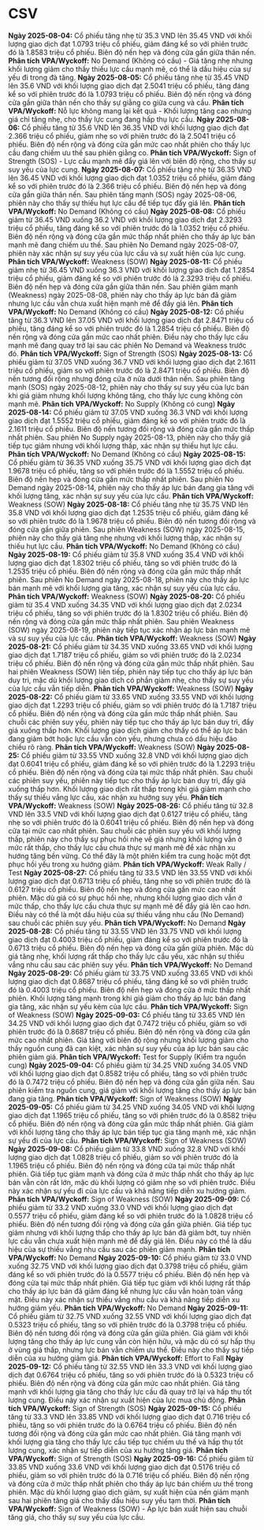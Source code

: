 # CSV

**Ngày 2025-08-04:** Cổ phiếu tăng nhẹ từ 35.3 VND lên 35.45 VND với khối lượng giao dịch đạt 1.0793 triệu cổ phiếu, giảm đáng kể so với phiên trước đó là 1.8583 triệu cổ phiếu. Biên độ nến hẹp và đóng cửa gần giữa thân nến. **Phân tích VPA/Wyckoff:** No Demand (Không có cầu) - Giá tăng nhẹ nhưng khối lượng giảm cho thấy thiếu lực cầu mạnh mẽ, có thể là dấu hiệu của sự yếu đi trong đà tăng.
**Ngày 2025-08-05:** Cổ phiếu tăng nhẹ từ 35.45 VND lên 35.6 VND với khối lượng giao dịch đạt 2.5041 triệu cổ phiếu, tăng đáng kể so với phiên trước đó là 1.0793 triệu cổ phiếu. Biên độ nến rộng và đóng cửa gần giữa thân nến cho thấy sự giằng co giữa cung và cầu. **Phân tích VPA/Wyckoff:** Nỗ lực không mang lại kết quả - Khối lượng tăng cao nhưng giá chỉ tăng nhẹ, cho thấy lực cung đang hấp thụ lực cầu.
**Ngày 2025-08-06:** Cổ phiếu tăng từ 35.6 VND lên 36.35 VND với khối lượng giao dịch đạt 2.366 triệu cổ phiếu, giảm nhẹ so với phiên trước đó là 2.5041 triệu cổ phiếu. Biên độ nến rộng và đóng cửa gần mức cao nhất phiên cho thấy lực cầu đang chiếm ưu thế sau phiên giằng co. **Phân tích VPA/Wyckoff:** Sign of Strength (SOS) - Lực cầu mạnh mẽ đẩy giá lên với biên độ rộng, cho thấy sự suy yếu của lực cung.
**Ngày 2025-08-07:** Cổ phiếu tăng nhẹ từ 36.35 VND lên 36.45 VND với khối lượng giao dịch đạt 1.0352 triệu cổ phiếu, giảm đáng kể so với phiên trước đó là 2.366 triệu cổ phiếu. Biên độ nến hẹp và đóng cửa gần giữa thân nến. Sau phiên tăng mạnh (SOS) ngày 2025-08-06, phiên này cho thấy sự thiếu hụt lực cầu để tiếp tục đẩy giá lên. **Phân tích VPA/Wyckoff:** No Demand (Không có cầu)
**Ngày 2025-08-08:** Cổ phiếu giảm từ 36.45 VND xuống 36.2 VND với khối lượng giao dịch đạt 2.3293 triệu cổ phiếu, tăng đáng kể so với phiên trước đó là 1.0352 triệu cổ phiếu. Biên độ nến rộng và đóng cửa gần mức thấp nhất phiên cho thấy áp lực bán mạnh mẽ đang chiếm ưu thế. Sau phiên No Demand ngày 2025-08-07, phiên này xác nhận sự suy yếu của lực cầu và sự xuất hiện của lực cung. **Phân tích VPA/Wyckoff:** Weakness (SOW)
**Ngày 2025-08-11:** Cổ phiếu giảm nhẹ từ 36.45 VND xuống 36.3 VND với khối lượng giao dịch đạt 1.2854 triệu cổ phiếu, giảm đáng kể so với phiên trước đó là 2.3293 triệu cổ phiếu. Biên độ nến hẹp và đóng cửa gần giữa thân nến. Sau phiên giảm mạnh (Weakness) ngày 2025-08-08, phiên này cho thấy áp lực bán đã giảm nhưng lực cầu vẫn chưa xuất hiện mạnh mẽ để đẩy giá lên. **Phân tích VPA/Wyckoff:** No Demand (Không có cầu)
**Ngày 2025-08-12:** Cổ phiếu tăng từ 36.3 VND lên 37.05 VND với khối lượng giao dịch đạt 2.8471 triệu cổ phiếu, tăng đáng kể so với phiên trước đó là 1.2854 triệu cổ phiếu. Biên độ nến rộng và đóng cửa gần mức cao nhất phiên. Điều này cho thấy lực cầu mạnh mẽ đang quay trở lại sau các phiên No Demand và Weakness trước đó. **Phân tích VPA/Wyckoff:** Sign of Strength (SOS)
**Ngày 2025-08-13:** Cổ phiếu giảm từ 37.05 VND xuống 36.7 VND với khối lượng giao dịch đạt 2.1611 triệu cổ phiếu, giảm so với phiên trước đó là 2.8471 triệu cổ phiếu. Biên độ nến tương đối rộng nhưng đóng cửa ở nửa dưới thân nến. Sau phiên tăng mạnh (SOS) ngày 2025-08-12, phiên này cho thấy sự suy yếu của lực bán khi giá giảm nhưng khối lượng không tăng, cho thấy lực cung không còn mạnh mẽ. **Phân tích VPA/Wyckoff:** No Supply (Không có cung)
**Ngày 2025-08-14:** Cổ phiếu giảm từ 37.05 VND xuống 36.3 VND với khối lượng giao dịch đạt 1.5552 triệu cổ phiếu, giảm đáng kể so với phiên trước đó là 2.1611 triệu cổ phiếu. Biên độ nến tương đối rộng và đóng cửa gần mức thấp nhất phiên. Sau phiên No Supply ngày 2025-08-13, phiên này cho thấy giá tiếp tục giảm nhưng với khối lượng thấp, xác nhận sự thiếu hụt lực cầu. **Phân tích VPA/Wyckoff:** No Demand (Không có cầu)
**Ngày 2025-08-15:** Cổ phiếu giảm từ 36.35 VND xuống 35.75 VND với khối lượng giao dịch đạt 1.9678 triệu cổ phiếu, tăng so với phiên trước đó là 1.5552 triệu cổ phiếu. Biên độ nến hẹp và đóng cửa gần mức thấp nhất phiên. Sau phiên No Demand ngày 2025-08-14, phiên này cho thấy áp lực bán đang gia tăng với khối lượng tăng, xác nhận sự suy yếu của lực cầu. **Phân tích VPA/Wyckoff:** Weakness (SOW)
**Ngày 2025-08-18:** Cổ phiếu tăng nhẹ từ 35.75 VND lên 35.8 VND với khối lượng giao dịch đạt 1.2535 triệu cổ phiếu, giảm đáng kể so với phiên trước đó là 1.9678 triệu cổ phiếu. Biên độ nến tương đối rộng và đóng cửa gần giữa phiên. Sau phiên Weakness (SOW) ngày 2025-08-15, phiên này cho thấy giá tăng nhẹ nhưng với khối lượng thấp, xác nhận sự thiếu hụt lực cầu. **Phân tích VPA/Wyckoff:** No Demand (Không có cầu)
**Ngày 2025-08-19:** Cổ phiếu giảm từ 35.8 VND xuống 35.4 VND với khối lượng giao dịch đạt 1.8302 triệu cổ phiếu, tăng so với phiên trước đó là 1.2535 triệu cổ phiếu. Biên độ nến rộng và đóng cửa gần mức thấp nhất phiên. Sau phiên No Demand ngày 2025-08-18, phiên này cho thấy áp lực bán mạnh mẽ với khối lượng gia tăng, xác nhận sự suy yếu của lực cầu. **Phân tích VPA/Wyckoff:** Weakness (SOW)
**Ngày 2025-08-20:** Cổ phiếu giảm từ 35.4 VND xuống 34.35 VND với khối lượng giao dịch đạt 2.0234 triệu cổ phiếu, tăng so với phiên trước đó là 1.8302 triệu cổ phiếu. Biên độ nến rộng và đóng cửa gần mức thấp nhất phiên. Sau phiên Weakness (SOW) ngày 2025-08-19, phiên này tiếp tục xác nhận áp lực bán mạnh mẽ và sự suy yếu của lực cầu. **Phân tích VPA/Wyckoff:** Weakness (SOW)
**Ngày 2025-08-21:** Cổ phiếu giảm từ 34.35 VND xuống 33.65 VND với khối lượng giao dịch đạt 1.7187 triệu cổ phiếu, giảm so với phiên trước đó là 2.0234 triệu cổ phiếu. Biên độ nến rộng và đóng cửa gần mức thấp nhất phiên. Sau hai phiên Weakness (SOW) liên tiếp, phiên này tiếp tục cho thấy áp lực bán duy trì, mặc dù khối lượng giao dịch có phần giảm nhẹ, cho thấy sự suy yếu của lực cầu vẫn tiếp diễn. **Phân tích VPA/Wyckoff:** Weakness (SOW)
**Ngày 2025-08-22:** Cổ phiếu giảm từ 33.65 VND xuống 33.55 VND với khối lượng giao dịch đạt 1.2293 triệu cổ phiếu, giảm so với phiên trước đó là 1.7187 triệu cổ phiếu. Biên độ nến rộng và đóng cửa gần mức thấp nhất phiên. Sau chuỗi các phiên suy yếu, phiên này tiếp tục cho thấy áp lực bán duy trì, đẩy giá xuống thấp hơn. Khối lượng giao dịch giảm cho thấy có thể áp lực bán đang giảm bớt hoặc lực cầu vẫn còn yếu, nhưng chưa có dấu hiệu đảo chiều rõ ràng. **Phân tích VPA/Wyckoff:** Weakness (SOW)
**Ngày 2025-08-25:** Cổ phiếu giảm từ 33.55 VND xuống 32.8 VND với khối lượng giao dịch đạt 0.6041 triệu cổ phiếu, giảm đáng kể so với phiên trước đó là 1.2293 triệu cổ phiếu. Biên độ nến rộng và đóng cửa tại mức thấp nhất phiên. Sau chuỗi các phiên suy yếu, phiên này tiếp tục cho thấy áp lực bán duy trì, đẩy giá xuống thấp hơn. Khối lượng giao dịch rất thấp trong khi giá giảm mạnh cho thấy sự thiếu vắng lực cầu, xác nhận xu hướng suy yếu. **Phân tích VPA/Wyckoff:** Weakness (SOW)
**Ngày 2025-08-26:** Cổ phiếu tăng từ 32.8 VND lên 33.5 VND với khối lượng giao dịch đạt 0.6127 triệu cổ phiếu, tăng nhẹ so với phiên trước đó là 0.6041 triệu cổ phiếu. Biên độ nến hẹp và đóng cửa tại mức cao nhất phiên. Sau chuỗi các phiên suy yếu với khối lượng thấp, phiên này cho thấy sự phục hồi nhẹ về giá nhưng khối lượng vẫn ở mức rất thấp, cho thấy lực cầu chưa thực sự mạnh mẽ để xác nhận xu hướng tăng bền vững. Có thể đây là một phiên kiểm tra cung hoặc một đợt phục hồi yếu trong xu hướng giảm. **Phân tích VPA/Wyckoff:** Weak Rally / Test
**Ngày 2025-08-27:** Cổ phiếu tăng từ 33.5 VND lên 33.55 VND với khối lượng giao dịch đạt 0.6713 triệu cổ phiếu, tăng nhẹ so với phiên trước đó là 0.6127 triệu cổ phiếu. Biên độ nến hẹp và đóng cửa gần mức cao nhất phiên. Mặc dù giá có sự phục hồi nhẹ, nhưng khối lượng giao dịch vẫn ở mức thấp, cho thấy lực cầu chưa thực sự mạnh mẽ để đẩy giá lên cao hơn. Điều này có thể là một dấu hiệu của sự thiếu vắng nhu cầu (No Demand) sau chuỗi các phiên suy yếu. **Phân tích VPA/Wyckoff:** No Demand
**Ngày 2025-08-28:** Cổ phiếu tăng từ 33.55 VND lên 33.75 VND với khối lượng giao dịch đạt 0.4003 triệu cổ phiếu, giảm đáng kể so với phiên trước đó là 0.6713 triệu cổ phiếu. Biên độ nến hẹp và đóng cửa gần giữa phiên. Mặc dù giá tăng nhẹ, khối lượng rất thấp cho thấy lực cầu yếu, xác nhận sự thiếu vắng nhu cầu sau các phiên suy yếu. **Phân tích VPA/Wyckoff:** No Demand
**Ngày 2025-08-29:** Cổ phiếu giảm từ 33.75 VND xuống 33.65 VND với khối lượng giao dịch đạt 0.8687 triệu cổ phiếu, tăng đáng kể so với phiên trước đó là 0.4003 triệu cổ phiếu. Biên độ nến hẹp và đóng cửa ở mức thấp nhất phiên. Khối lượng tăng mạnh trong khi giá giảm cho thấy áp lực bán đang gia tăng, xác nhận sự yếu kém của lực cầu. **Phân tích VPA/Wyckoff:** Sign of Weakness (SOW)
**Ngày 2025-09-03:** Cổ phiếu tăng từ 33.65 VND lên 34.25 VND với khối lượng giao dịch đạt 0.7472 triệu cổ phiếu, giảm so với phiên trước đó là 0.8687 triệu cổ phiếu. Biên độ nến rộng và đóng cửa gần mức cao nhất phiên. Giá tăng với biên độ rộng nhưng khối lượng giảm cho thấy nguồn cung đã cạn kiệt, xác nhận sự suy yếu của áp lực bán sau các phiên giảm giá. **Phân tích VPA/Wyckoff:** Test for Supply (Kiểm tra nguồn cung)
**Ngày 2025-09-04:** Cổ phiếu giảm từ 34.25 VND xuống 34.05 VND với khối lượng giao dịch đạt 0.8582 triệu cổ phiếu, tăng so với phiên trước đó là 0.7472 triệu cổ phiếu. Biên độ nến hẹp và đóng cửa gần giữa nến. Sau phiên kiểm tra nguồn cung, giá giảm với khối lượng tăng cho thấy áp lực bán đang gia tăng. **Phân tích VPA/Wyckoff:** Sign of Weakness (SOW)
**Ngày 2025-09-05:** Cổ phiếu giảm từ 34.25 VND xuống 34.05 VND với khối lượng giao dịch đạt 1.1965 triệu cổ phiếu, tăng so với phiên trước đó là 0.8582 triệu cổ phiếu. Biên độ nến rộng và đóng cửa gần mức thấp nhất phiên. Giá giảm với khối lượng tăng cho thấy áp lực bán tiếp tục gia tăng mạnh mẽ, xác nhận sự yếu đi của lực cầu. **Phân tích VPA/Wyckoff:** Sign of Weakness (SOW)
**Ngày 2025-09-08:** Cổ phiếu giảm từ 33.8 VND xuống 32.8 VND với khối lượng giao dịch đạt 1.0828 triệu cổ phiếu, giảm so với phiên trước đó là 1.1965 triệu cổ phiếu. Biên độ nến rộng và đóng cửa tại mức thấp nhất phiên. Giá tiếp tục giảm mạnh và đóng cửa ở mức thấp nhất cho thấy áp lực bán vẫn còn rất lớn, mặc dù khối lượng có giảm nhẹ so với phiên trước. Điều này xác nhận sự yếu đi của lực cầu và khả năng tiếp diễn xu hướng giảm. **Phân tích VPA/Wyckoff:** Sign of Weakness (SOW)
**Ngày 2025-09-09:** Cổ phiếu giảm từ 33.2 VND xuống 33.0 VND với khối lượng giao dịch đạt 0.5577 triệu cổ phiếu, giảm đáng kể so với phiên trước đó là 1.0828 triệu cổ phiếu. Biên độ nến tương đối rộng và đóng cửa gần giữa phiên. Giá tiếp tục giảm nhưng với khối lượng thấp cho thấy áp lực bán đã giảm bớt, tuy nhiên lực cầu vẫn chưa xuất hiện mạnh mẽ để đẩy giá lên. Điều này có thể là dấu hiệu của sự thiếu vắng nhu cầu sau các phiên giảm mạnh. **Phân tích VPA/Wyckoff:** No Demand
**Ngày 2025-09-10:** Cổ phiếu giảm từ 33.0 VND xuống 32.75 VND với khối lượng giao dịch đạt 0.3798 triệu cổ phiếu, giảm đáng kể so với phiên trước đó là 0.5577 triệu cổ phiếu. Biên độ nến hẹp và đóng cửa tại mức thấp nhất phiên. Giá tiếp tục giảm với khối lượng rất thấp cho thấy áp lực bán đã giảm đáng kể nhưng lực cầu vẫn hoàn toàn vắng mặt. Điều này xác nhận sự thiếu vắng nhu cầu và khả năng tiếp diễn xu hướng giảm yếu. **Phân tích VPA/Wyckoff:** No Demand
**Ngày 2025-09-11:** Cổ phiếu giảm từ 32.75 VND xuống 32.55 VND với khối lượng giao dịch đạt 0.5323 triệu cổ phiếu, tăng so với phiên trước đó là 0.3798 triệu cổ phiếu. Biên độ nến tương đối rộng và đóng cửa gần giữa phiên. Giá giảm với khối lượng tăng cho thấy áp lực cung vẫn còn hiện hữu, và mặc dù có sự hấp thụ ở vùng giá thấp, nhưng lực bán vẫn chiếm ưu thế. Điều này cho thấy sự tiếp diễn của xu hướng giảm giá. **Phân tích VPA/Wyckoff:** Effort to Fall
**Ngày 2025-09-12:** Cổ phiếu tăng từ 32.55 VND lên 33.3 VND với khối lượng giao dịch đạt 0.6764 triệu cổ phiếu, tăng so với phiên trước đó là 0.5323 triệu cổ phiếu. Biên độ nến rộng và đóng cửa gần mức cao nhất phiên. Giá tăng mạnh với khối lượng gia tăng cho thấy lực cầu đã quay trở lại và hấp thụ tốt lượng cung. Điều này xác nhận sự xuất hiện của lực mua chủ động. **Phân tích VPA/Wyckoff:** Sign of Strength (SOS)
**Ngày 2025-09-15:** Cổ phiếu tăng từ 33.3 VND lên 33.85 VND với khối lượng giao dịch đạt 0.716 triệu cổ phiếu, tăng so với phiên trước đó là 0.6764 triệu cổ phiếu. Biên độ nến tương đối rộng và đóng cửa gần mức cao nhất phiên. Giá tăng mạnh với khối lượng gia tăng cho thấy lực cầu tiếp tục chiếm ưu thế và hấp thụ tốt lượng cung, xác nhận sự tiếp diễn của xu hướng tăng giá. **Phân tích VPA/Wyckoff:** Sign of Strength (SOS)
**Ngày 2025-09-16:** Cổ phiếu giảm từ 33.85 VND xuống 33.6 VND với khối lượng giao dịch đạt 0.5176 triệu cổ phiếu, giảm so với phiên trước đó là 0.716 triệu cổ phiếu. Biên độ nến rộng và đóng cửa ở mức thấp nhất phiên cho thấy áp lực bán chiếm ưu thế trong phiên. Mặc dù khối lượng giao dịch giảm, sự xuất hiện của nến giảm mạnh sau hai phiên tăng giá cho thấy dấu hiệu suy yếu tạm thời. **Phân tích VPA/Wyckoff:** Sign of Weakness (SOW) - Áp lực bán xuất hiện sau chuỗi tăng giá, cho thấy sự suy yếu của lực cầu.
